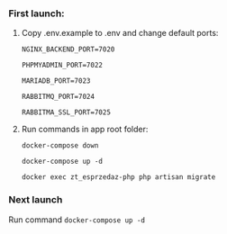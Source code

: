 ### First launch:

1. Copy .env.example to .env and change default ports:

    `NGINX_BACKEND_PORT=7020`

    `PHPMYADMIN_PORT=7022`

    `MARIADB_PORT=7023`

    `RABBITMQ_PORT=7024`

    `RABBITMA_SSL_PORT=7025`


2. Run commands in app root folder:

    `docker-compose down`
    
    `docker-compose up -d`
    
    `docker exec zt_esprzedaz-php php artisan migrate`



### Next launch

Run command `docker-compose up -d`
